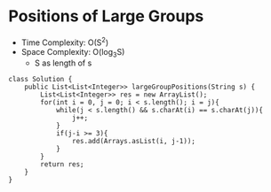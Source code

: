 # Positions of Large Groups

- Time Complexity: O(S<sup>2</sup>)
- Space Complexity: O(log<sub>3</sub>S)
  - S as length of s

```
class Solution {
    public List<List<Integer>> largeGroupPositions(String s) {
        List<List<Integer>> res = new ArrayList();
        for(int i = 0, j = 0; i < s.length(); i = j){
            while(j < s.length() && s.charAt(i) == s.charAt(j)){
                j++;
            }
            if(j-i >= 3){
                res.add(Arrays.asList(i, j-1));
            }
        }
        return res;
    }
}
```
